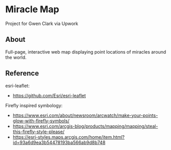 # Miracle Map
 Project for Gwen Clark via Upwork
 
## About

Full-page, interactive web map displaying point locations of miracles around the world.

## Reference

esri-leaflet:

* https://github.com/Esri/esri-leaflet

Firefly inspired symbology:

* https://www.esri.com/about/newsroom/arcwatch/make-your-points-glow-with-firefly-symbols/
* https://www.esri.com/arcgis-blog/products/mapping/mapping/steal-this-firefly-style-please/
* https://esri-styles.maps.arcgis.com/home/item.html?id=93a6d9ea3b54478193ba566ab9d8b748